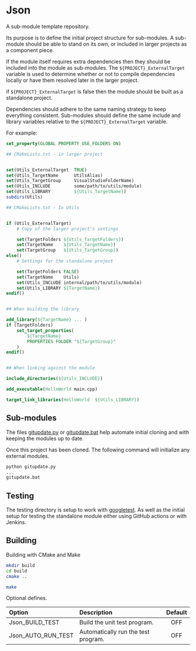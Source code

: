 # Json

A sub-module template repository.

Its purpose is to define the initial project structure for sub-modules. A sub-module should be able to stand on its own, or included in larger projects as a component piece.

If the module itself requires extra dependencies then they should be included into the module as sub-modules. The `${PROJECT}_ExternalTarget` variable is used to determine whether or not to compile dependencies locally or have them resolved later in the larger project.

if `${PROJECT}_ExternalTarget` is false then the module should be built as a standalone project.

Dependencies should adhere to the same naming strategy to keep everything consistent. Sub-modules should define the same include and library variables relative to the `${PROJECT}_ExternalTarget` variable.

For example:

```cmake
set_property(GLOBAL PROPERTY USE_FOLDERS ON)

## CMakeLists.txt - in larger project


set(Utils_ExternalTarget  TRUE)
set(Utils_TargetName      UtilsAlias)
set(Utils_TargetGroup     VisualStudioFolderName)
set(Utils_INCLUDE         some/path/to/utils/module)
set(Utils_LIBRARY         ${Utils_TargetName})
subdirs(Utils)

## CMakeLists.txt - In Utils


if (Utils_ExternalTarget)
    # Copy of the larger project's settings

    set(TargetFolders ${Utils_TargetFolders})
    set(TargetName    ${Utils_TargetName})
    set(TargetGroup   ${Utils_TargetGroup})
else()
    # Settings for the standalone project

    set(TargetFolders FALSE)
    set(TargetName    Utils)
    set(Utils_INCLUDE internal/path/to/utils/module)
    set(Utils_LIBRARY ${TargetName})
endif()


## When building the library 

add_library(${TargetName} ... )
if (TargetFolders)
    set_target_properties(
        ${TargetName} 
        PROPERTIES FOLDER "${TargetGroup}"
    )
endif()


## When linking against the module

include_directories(${Utils_INCLUDE})

add_executable(HelloWorld main.cpp)

target_link_libraries(HelloWorld  ${Utils_LIBRARY})
```

## Sub-modules

The files [gitupdate.py](gitupdate.py) or [gitupdate.bat](gitupdate.bat) help automate initial cloning and with keeping the modules up to date.

Once this project has been cloned. The following command will initialize any external modules.

```txt
python gitupdate.py 
...
gitupdate.bat 
```

## Testing

The testing directory is setup to work with [googletest](https://github.com/google/googletest). As well as the initial setup for testing the standalone module either using GitHub actions or with Jenkins.

## Building

Building with CMake and Make

```sh
mkdir build
cd build
cmake ..

make
```

Optional defines.

| Option                 | Description                         | Default |
|:-----------------------|:------------------------------------|:-------:|
| Json_BUILD_TEST    | Build the unit test program.        |   OFF   |
| Json_AUTO_RUN_TEST | Automatically run the test program. |   OFF   |
